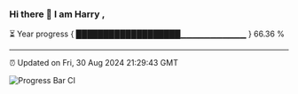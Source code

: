 ### Hi there 👋 I am Harry , 

⏳ Year progress { ███████████████████▁▁▁▁▁▁▁▁▁▁▁ } 66.36 %

---

⏰ Updated on Fri, 30 Aug 2024 21:29:43 GMT

![Progress Bar CI](https://github.com/duykhang68/duykhang68/workflows/Progress%20Bar%20CI/badge.svg)
